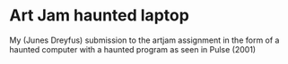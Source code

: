 # Art Jam haunted laptop
 My (Junes Dreyfus) submission to the artjam assignment in the form of a haunted computer with a haunted program as seen in Pulse (2001)
